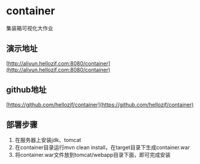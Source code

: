 # container
集装箱可视化大作业

## 演示地址
[http://aliyun.hellozjf.com:8080/container](http://aliyun.hellozjf.com:8080/container)

## github地址
[https://github.com/hellozjf/container](https://github.com/hellozjf/container)

## 部署步骤
1. 在服务器上安装jdk、tomcat
2. 在container目录运行mvn clean install，在target目录下生成container.war
3. 将container.war文件放到tomcat/webapp目录下面，即可完成安装